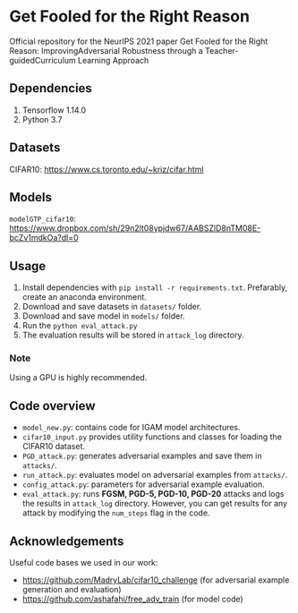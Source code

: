 # Get Fooled for the Right Reason
Official repository for the NeurIPS 2021 paper Get Fooled for the Right Reason: ImprovingAdversarial Robustness through a Teacher-guidedCurriculum Learning Approach

## Dependencies
1. Tensorflow 1.14.0
2. Python 3.7

## Datasets
CIFAR10: https://www.cs.toronto.edu/~kriz/cifar.html

## Models
`modelGTP_cifar10`: https://www.dropbox.com/sh/29n2lt08ypjdw67/AABSZlD8nTM08E-bcZv1mdkOa?dl=0

## Usage
1. Install dependencies with `pip install -r requirements.txt`. Prefarably, create an anaconda environment.
2. Download and save datasets in `datasets/` folder.
3. Download and save model in `models/` folder.
4. Run the `python eval_attack.py`
5. The evaluation results will be stored in `attack_log` directory.

### Note
Using a GPU is highly recommended.


## Code overview
- `model_new.py`: contains code for IGAM model architectures.
- `cifar10_input.py` provides utility functions and classes for loading the CIFAR10 dataset.
- `PGD_attack.py`: generates adversarial examples and save them in `attacks/`.
- `run_attack.py`: evaluates model on adversarial examples from `attacks/`.
- `config_attack.py`: parameters for adversarial example evaluation.
- `eval_attack.py`: runs **FGSM, PGD-5, PGD-10, PGD-20** attacks and logs the results in `attack_log` directory. However, you can get results for any attack by modifying the `num_steps` flag in the code.

## Acknowledgements

Useful code bases we used in our work:
- https://github.com/MadryLab/cifar10_challenge (for adversarial example generation and evaluation)
- https://github.com/ashafahi/free_adv_train (for model code)
